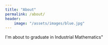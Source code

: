 ```yaml
---
title: "About"
permalink: /about/
header:
    image: "/assets/images/blue.jpg"
---
```


I'm about to graduate in Industrial Mathematics"
